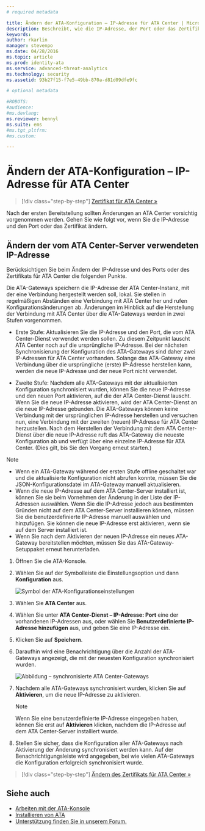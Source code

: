 ```yaml
---
# required metadata

title: Ändern der ATA-Konfiguration – IP-Adresse für ATA Center | Microsoft Advanced Threat Analytics
description: Beschreibt, wie die IP-Adresse, der Port oder das Zertifikat für ATA Center geändert werden.
keywords:
author: rkarlin
manager: stevenpo
ms.date: 04/28/2016
ms.topic: article
ms.prod: identity-ata
ms.service: advanced-threat-analytics
ms.technology: security
ms.assetid: 93b27f15-f7e5-49bb-870a-d81d09dfe9fc

# optional metadata

#ROBOTS:
#audience:
#ms.devlang:
ms.reviewer: bennyl
ms.suite: ems
#ms.tgt_pltfrm:
#ms.custom:

---
```


# Ändern der ATA-Konfiguration – IP-Adresse für ATA Center

>[!div class="step-by-step"]
[Zertifikat für ATA Center »](modifying-ata-config-centercert.md)

Nach der ersten Bereitstellung sollten Änderungen an ATA Center vorsichtig vorgenommen werden. Gehen Sie wie folgt vor, wenn Sie die IP-Adresse und den Port oder das Zertifikat ändern.

## Ändern der vom ATA Center-Server verwendeten IP-Adresse
Berücksichtigen Sie beim Ändern der IP-Adresse und des Ports oder des Zertifikats für ATA Center die folgenden Punkte.

Die ATA-Gateways speichern die IP-Adresse der ATA Center-Instanz, mit der eine Verbindung hergestellt werden soll, lokal. Sie stellen in regelmäßigen Abständen eine Verbindung mit ATA Center her und rufen Konfigurationsänderungen ab. Änderungen im Hinblick auf die Herstellung der Verbindung mit ATA Center über die ATA-Gateways werden in zwei Stufen vorgenommen.

-   Erste Stufe: Aktualisieren Sie die IP-Adresse und den Port, die vom ATA Center-Dienst verwendet werden sollen. Zu diesem Zeitpunkt lauscht ATA Center noch auf die ursprüngliche IP-Adresse. Bei der nächsten Synchronisierung der Konfiguration des ATA-Gateways sind daher zwei IP-Adressen für ATA Center vorhanden. Solange das ATA-Gateway eine Verbindung über die ursprüngliche (erste) IP-Adresse herstellen kann, werden die neue IP-Adresse und der neue Port nicht verwendet.

-   Zweite Stufe: Nachdem alle ATA-Gateways mit der aktualisierten Konfiguration synchronisiert wurden, können Sie die neue IP-Adresse und den neuen Port aktivieren, auf die der ATA Center-Dienst lauscht. Wenn Sie die neue IP-Adresse aktivieren, wird der ATA Center-Dienst an die neue IP-Adresse gebunden. Die ATA-Gateways können keine Verbindung mit der ursprünglichen IP-Adresse herstellen und versuchen nun, eine Verbindung mit der zweiten (neuen) IP-Adresse für ATA Center herzustellen. Nach dem Herstellen der Verbindung mit dem ATA Center-Dienst über die neue IP-Adresse ruft das ATA-Gateway die neueste Konfiguration ab und verfügt über eine einzelne IP-Adresse für ATA Center. (Dies gilt, bis Sie den Vorgang erneut starten.)

> [!NOTE]
> -   Wenn ein ATA-Gateway während der ersten Stufe offline geschaltet war und die aktualisierte Konfiguration nicht abrufen konnte, müssen Sie die JSON-Konfigurationsdatei im ATA-Gateway manuell aktualisieren.
> -   Wenn die neue IP-Adresse auf dem ATA Center-Server installiert ist, können Sie sie beim Vornehmen der Änderung in der Liste der IP-Adressen auswählen. Wenn Sie die IP-Adresse jedoch aus bestimmten Gründen nicht auf dem ATA Center-Server installieren können, müssen Sie die benutzerdefinierte IP-Adresse manuell auswählen und hinzufügen. Sie können die neue IP-Adresse erst aktivieren, wenn sie auf dem Server installiert ist.
> -   Wenn Sie nach dem Aktivieren der neuen IP-Adresse ein neues ATA-Gateway bereitstellen möchten, müssen Sie das ATA-Gateway-Setuppaket erneut herunterladen.

1.  Öffnen Sie die ATA-Konsole.

2.  Wählen Sie auf der Symbolleiste die Einstellungsoption und dann **Konfiguration** aus.

    ![Symbol der ATA-Konfigurationseinstellungen](media/ATA-config-icon.JPG)

3.  Wählen Sie **ATA Center** aus.

4.  Wählen Sie unter **ATA Center-Dienst – IP-Adresse: Port** eine der vorhandenen IP-Adressen aus, oder wählen Sie **Benutzerdefinierte IP-Adresse hinzufügen** aus, und geben Sie eine IP-Adresse ein.

5.  Klicken Sie auf **Speichern**.

6.  Daraufhin wird eine Benachrichtigung über die Anzahl der ATA-Gateways angezeigt, die mit der neuesten Konfiguration synchronisiert wurden.

    ![Abbildung – synchronisierte ATA Center-Gateways](media/ATA-chge-IP-after-clicking-save.png)

7.  Nachdem alle ATA-Gateways synchronisiert wurden, klicken Sie auf **Aktivieren**, um die neue IP-Adresse zu aktivieren.

    > [!NOTE]
    > Wenn Sie eine benutzerdefinierte IP-Adresse eingegeben haben, können Sie erst auf **Aktivieren** klicken, nachdem die IP-Adresse auf dem ATA Center-Server installiert wurde.

8.  Stellen Sie sicher, dass die Konfiguration aller ATA-Gateways nach Aktivierung der Änderung synchronisiert werden kann. Auf der Benachrichtigungsleiste wird angegeben, bei wie vielen ATA-Gateways die Konfiguration erfolgreich synchronisiert wurde.

>[!div class="step-by-step"]
[Ändern des Zertifikats für ATA Center »](modifying-ata-config-centercert.md)


## Siehe auch
- [Arbeiten mit der ATA-Konsole](/advanced-threat-analytics/understand/working-with-ata-console)
- [Installieren von ATA](install-ata.md)
- [Unterstützung finden Sie in unserem Forum.](https://social.technet.microsoft.com/Forums/security/en-US/home?forum=mata)


<!--HONumber=Apr16_HO2-->


